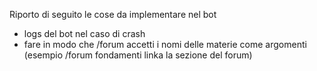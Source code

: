 Riporto di seguito le cose da implementare nel bot

- logs del bot nel caso di crash
- fare in modo che /forum accetti i nomi delle materie come argomenti  (esempio /forum fondamenti linka la sezione del forum)
